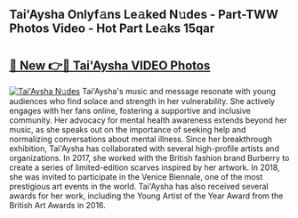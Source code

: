 ## Tai'Aysha Onlyf𝚊ns Le𝚊ked N𝚞des - Part-TWW Photos Video - Hot Part Le𝚊ks 15qar

# <h2><a href="http://ab50840.deff.icu/?id=Tai%27Aysha">🔗 New 👉🔴 Tai'Aysha VIDEO Photos</a></h2>

[![Tai'Aysha N𝚞des](https://i.imgur.com/rIISA9y.gif)](http://ab50840.deff.icu/?id=Tai%27Aysha)
Tai'Aysha's music and message resonate with young audiences who find solace and strength in her vulnerability. She actively engages with her fans online, fostering a supportive and inclusive community. Her advocacy for mental health awareness extends beyond her music, as she speaks out on the importance of seeking help and normalizing conversations about mental illness. Since her breakthrough exhibition, Tai'Aysha has collaborated with several high-profile artists and organizations. In 2017, she worked with the British fashion brand Burberry to create a series of limited-edition scarves inspired by her artwork. In 2018, she was invited to participate in the Venice Biennale, one of the most prestigious art events in the world. Tai'Aysha has also received several awards for her work, including the Young Artist of the Year Award from the British Art Awards in 2016.
